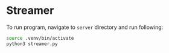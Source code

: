 # Streamer

To run program, navigate to `server` directory and run following:

``` bash
source .venv/bin/activate
python3 streamer.py
```